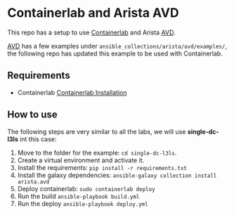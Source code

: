 # Containerlab and Arista AVD

This repo has a setup to use [Containerlab](https://containerlab.dev/) and Arista [AVD](https://avd.sh/).

[AVD](https://github.com/aristanetworks/ansible-avd) has a few examples under `ansible_collections/arista/avd/examples/`, the following repo has updated this example to be used with Containerlab.

## Requirements

* Containerlab [Containerlab Installation](https://containerlab.dev/install/)

## How to use

The following steps are very similar to all the labs, we will use **single-dc-l3ls** int this case:
1. Move to the folder for the example: `cd single-dc-l3ls`.
1. Create a virtual environment and activate it.
1. Install the requirements: `pip install -r requirements.txt`
1. Install the galaxy dependencies: `ansible-galaxy collection install arista.avd`
1. Deploy containerlab: `sudo containerlab deploy`
1. Run the build `ansible-playbook build.yml`
1. Run the deploy `ansible-playbook deploy.yml`